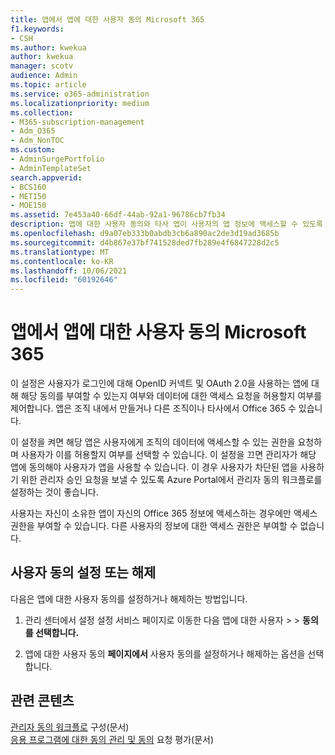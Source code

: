 ```yaml
---
title: 앱에서 앱에 대한 사용자 동의 Microsoft 365
f1.keywords:
- CSH
ms.author: kwekua
author: kwekua
manager: scotv
audience: Admin
ms.topic: article
ms.service: o365-administration
ms.localizationpriority: medium
ms.collection:
- M365-subscription-management
- Adm_O365
- Adm_NonTOC
ms.custom:
- AdminSurgePortfolio
- AdminTemplateSet
search.appverid:
- BCS160
- MET150
- MOE150
ms.assetid: 7e453a40-66df-44ab-92a1-96786cb7fb34
description: 앱에 대한 사용자 동의와 타사 앱이 사용자의 앱 정보에 액세스할 수 있도록 앱을 설정하는 Microsoft 365 대해 자세히 알아보습니다.
ms.openlocfilehash: d9a07eb333b0abdb3cb6a890ac2de3d19ad3685b
ms.sourcegitcommit: d4b867e37bf741528ded7fb289e4f6847228d2c5
ms.translationtype: MT
ms.contentlocale: ko-KR
ms.lasthandoff: 10/06/2021
ms.locfileid: "60192646"
---
```

# <a name="managing-user-consent-to-apps-in-microsoft-365"></a>앱에서 앱에 대한 사용자 동의 Microsoft 365

이 설정은 사용자가 로그인에 대해 OpenID 커넥트 및 OAuth 2.0을 사용하는 앱에 대해 해당 동의를 부여할 수 있는지 여부와 데이터에 대한 액세스 요청을 허용할지 여부를 제어합니다. 앱은 조직 내에서 만들거나 다른 조직이나 타사에서 Office 365 수 있습니다.

이 설정을 켜면 해당 앱은 사용자에게 조직의 데이터에 액세스할 수 있는 권한을 요청하며 사용자가 이를 허용할지 여부를 선택할 수 있습니다. 이 설정을 끄면 관리자가 해당 앱에 동의해야 사용자가 앱을 사용할 수 있습니다. 이 경우 사용자가 차단된 앱을 사용하기 위한 관리자 승인 요청을 보낼 수 있도록 Azure Portal에서 관리자 동의 워크플로를 설정하는 것이 좋습니다.

사용자는 자신이 소유한 앱이 자신의 Office 365 정보에 액세스하는 경우에만 액세스 권한을 부여할 수 있습니다. 다른 사용자의 정보에 대한 액세스 권한은 부여할 수 없습니다.

## <a name="turning-user-consent-on-or-off"></a>사용자 동의 설정 또는 해제

다음은 앱에 대한 사용자 동의를 설정하거나 해제하는 방법입니다.

1. 관리 센터에서 설정  설정 서비스 페이지로 이동한 다음 앱에 대한 사용자 \>   >  [](https://go.microsoft.com/fwlink/p/?linkid=2053743) **동의를 선택합니다.**

2. 앱에 대한 사용자 동의 **페이지에서** 사용자 동의를 설정하거나 해제하는 옵션을 선택합니다.

## <a name="related-content"></a>관련 콘텐츠 

[관리자 동의 워크플로](/azure/active-directory/manage-apps/configure-admin-consent-workflow) 구성(문서)\
[응용 프로그램에 대한 동의 관리 및 동의](/azure/active-directory/manage-apps/manage-consent-requests) 요청 평가(문서)